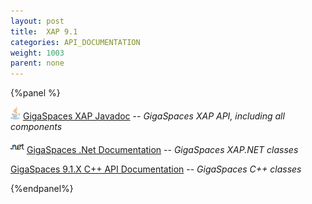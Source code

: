 ```yaml
---
layout: post
title:  XAP 9.1
categories: API_DOCUMENTATION
weight: 1003
parent: none
---
```


{%panel  %}


![](/attachment_files/logos/java_icon.gif) [GigaSpaces XAP Javadoc](http://www.gigaspaces.com/docs/JavaDoc9.1/index.html) -- _GigaSpaces XAP API, including all components_

![](/attachment_files/logos/icon_dotnet.gif) [GigaSpaces .Net Documentation](http://www.gigaspaces.com/docs/dotnetdocs9.1) -- _GigaSpaces XAP.NET classes_

[GigaSpaces 9.1.X C+\+ API Documentation](http://www.gigaspaces.com/docs/cppdocs9.1) -- _GigaSpaces C+\+ classes_

{%endpanel%}